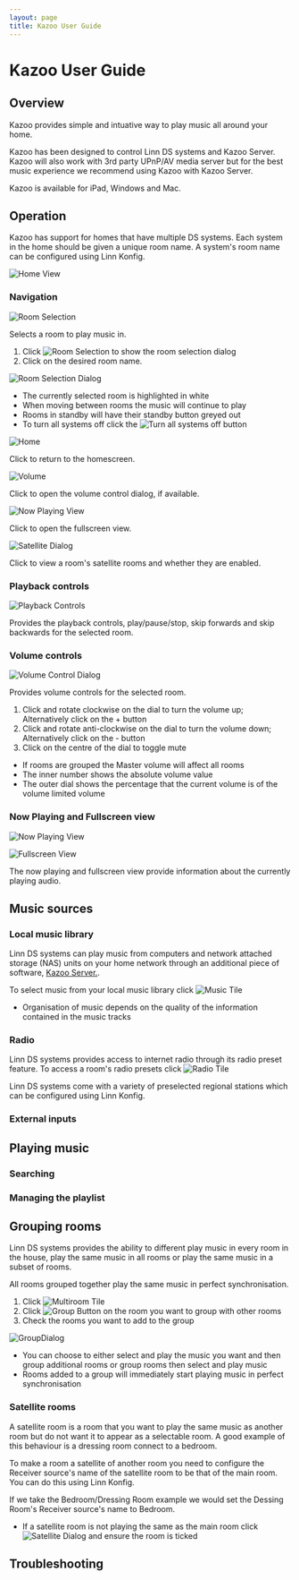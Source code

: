 ```yaml
---
layout: page
title: Kazoo User Guide
---
```


# Kazoo User Guide

## Overview

Kazoo provides simple and intuative way to play music all around your home.

Kazoo has been designed to control Linn DS systems and Kazoo Server. Kazoo will also work with 3rd party UPnP/AV media server but for the best music experience we recommend using Kazoo with Kazoo Server.

Kazoo is available for iPad, Windows and Mac.

## Operation

Kazoo has support for homes that have multiple DS systems. Each system in the home should be given a unique room name. A system's room name can be configured using Linn Konfig.

![Home View](images/HomeView.jpg)

### Navigation

![Room Selection](images/RoomName.png)

Selects a room to play music in.

1. Click ![Room Selection](images/RoomName.png) to show the room selection dialog
2. Click on the desired room name.

![Room Selection Dialog](images/RoomSelectionDialog.png)

* The currently selected room is highlighted in white
* When moving between rooms the music will continue to play
* Rooms in standby will have their standby button greyed out
* To turn all systems off click the ![Turn all systems off](images/TurnAllSystemsOff.png) button

![Home](images/Home.png)

Click to return to the homescreen.

![Volume](images/Volume.png)

Click to open the volume control dialog, if available.

![Now Playing View](images/NowPlayingView.png)

Click to open the fullscreen view.

![Satellite Dialog](images/SatelliteButton.png)

Click to view a room's satellite rooms and whether they are enabled.

### Playback controls

![Playback Controls](images/PlaybackControls.png)

Provides the playback controls, play/pause/stop, skip forwards and skip backwards for the selected room.

### Volume controls

![Volume Control Dialog](images/VolumeControlDialog.png)

Provides volume controls for the selected room.

1. Click and rotate clockwise on the dial to turn the volume up; Alternatively click on the + button
2. Click and rotate anti-clockwise on the dial to turn the volume down; Alternatively click on the - button
3. Click on the centre of the dial to toggle mute

* If rooms are grouped the Master volume will affect all rooms
* The inner number shows the absolute volume value
* The outer dial shows the percentage that the current volume is of the volume limited volume

### Now Playing and Fullscreen view

![Now Playing View](images/NowPlayingView.png)

![Fullscreen View](images/FullscreenView.png)

The now playing and fullscreen view provide information about the currently playing audio.

## Music sources

### Local music library

Linn DS systems can play music from computers and network attached storage (NAS) units on your home network through an additional piece of software, [Kazoo Server.](http://oss.linn.co.uk/trac/wiki/KazooServerManual).

To select music from your local music library click ![Music Tile](images/MusicTile.png)

* Organisation of music depends on the quality of the information contained in the music tracks

### Radio

Linn DS systems provides access to internet radio through its radio preset feature. To access a room's radio presets click ![Radio Tile](images/RadioTile.png)

Linn DS systems come with a variety of preselected regional stations which can be configured using Linn Konfig.

### External inputs

## Playing music

### Searching

### Managing the playlist

## Grouping rooms

Linn DS systems provides the ability to different play music in every room in the house, play the same music in all rooms or play the same music in a subset of rooms.

All rooms grouped together play the same music in perfect synchronisation.

1. Click ![Multiroom Tile](images/MultiroomTile.png)
2. Click ![Group Button](images/GroupButton.png) on the room you want to group with other rooms
3. Check the rooms you want to add to the group

![GroupDialog](images/GroupDialog.png)

* You can choose to either select and play the music you want and then group additional rooms or group rooms then select and play music
* Rooms added to a group will immediately start playing music in perfect synchronisation

### Satellite rooms

A satellite room is a room that you want to play the same music as another room but do not want it to appear as a selectable room. A good example of this behaviour is a dressing room connect to a bedroom.

To make a room a satellite of another room you need to configure the Receiver source's name of the satellite room to be that of the main room. You can do this using Linn Konfig.

If we take the Bedroom/Dressing Room example we would set the Dessing Room's Receiver source's name to Bedroom.

* If a satellite room is not playing the same as the main room click ![Satellite Dialog](images/SatelliteButton.png) and ensure the room is ticked

## Troubleshooting
